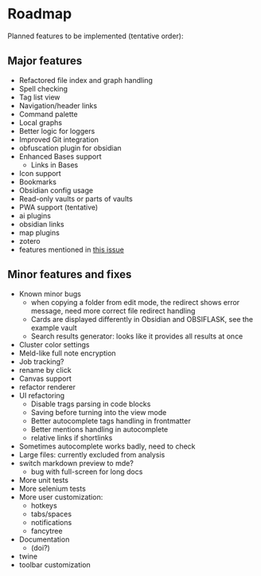 # Roadmap

Planned features to be implemented (tentative order):

## Major features 
- Refactored file index and graph handling
- Spell checking 
- Tag list view  
- Navigation/header links
- Command palette  
- Local graphs
- Better logic for loggers
- Improved Git integration
- obfuscation plugin for obsidian
- Enhanced Bases support  
  - Links in Bases
- Icon support  
- Bookmarks
- Obsidian config usage   
- Read-only vaults or parts of vaults  
- PWA support (tentative)
- ai plugins
- obsidian links
- map plugins
- zotero
- features mentioned in [this issue](https://github.com/bahleg/OBSIFLASK/issues/26)


## Minor features and fixes
- Known minor bugs
  - when copying a folder from edit mode, the redirect shows error message, need more correct file redirect handling
  - Cards are displayed differently in Obsidian and OBSIFLASK, see the example vault
  - Search results generator: looks like it provides all results at once 
- Cluster color settings
- Meld-like full note encryption
- Job tracking?
- rename by click
- Canvas support
- refactor renderer
- UI refactoring  
  - Disable trags parsing in code blocks
  - Saving before turning into the view mode
  - Better autocomplete tags handling in frontmatter
  - Better mentions handling in autocomplete
  - relative links if shortlinks
- Sometimes autocomplete works badly, need to check
- Large files: currently excluded from analysis
- switch markdown preview to mde?
  - bug with full-screen for long docs
- More unit tests
- More selenium tests
- More user customization:
  - hotkeys
  - tabs/spaces
  - notifications
  - fancytree
- Documentation
   - (doi?) 
- twine
- toolbar customization
